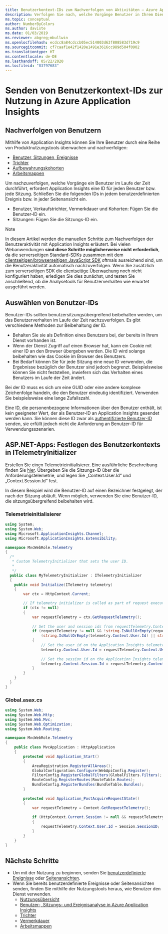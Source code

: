 ```yaml
---
title: Benutzerkontext-IDs zum Nachverfolgen von Aktivitäten – Azure Application Insights
description: Verfolgen Sie nach, welche Vorgänge Benutzer in Ihrem Dienst ausführen, indem Sie ihnen in Application Insights eine eindeutige, persistente ID-Zeichenfolge zuweisen.
ms.topic: conceptual
author: NumberByColors
ms.author: daviste
ms.date: 01/03/2019
ms.reviewer: abgreg;mbullwin
ms.openlocfilehash: ecdcc8a84cdccb05ec514003d63f808583d719c9
ms.sourcegitcommit: cf7caaf1e42f1420e1491e3616cc989d504f0902
ms.translationtype: HT
ms.contentlocale: de-DE
ms.lasthandoff: 05/22/2020
ms.locfileid: "83797683"
---
```

# <a name="send-user-context-ids-to-enable-usage-experiences-in-azure-application-insights"></a>Senden von Benutzerkontext-IDs zur Nutzung in Azure Application Insights

## <a name="tracking-users"></a>Nachverfolgen von Benutzern

Mithilfe von Application Insights können Sie Ihre Benutzer durch eine Reihe von Produktnutzungstools überwachen und nachverfolgen:

- [Benutzer, Sitzungen, Ereignisse](https://docs.microsoft.com/azure/application-insights/app-insights-usage-segmentation)
- [Trichter](https://docs.microsoft.com/azure/application-insights/usage-funnels)
- [Aufbewahrungskohorten](https://docs.microsoft.com/azure/application-insights/app-insights-usage-retention)
- [Arbeitsmappen](https://docs.microsoft.com/azure/azure-monitor/platform/workbooks-overview)

Um nachzuverfolgen, welche Vorgänge ein Benutzer im Laufe der Zeit durchführt, erfordert Application Insights eine ID für jeden Benutzer bzw. jede Sitzung. Schließen Sie die folgenden IDs in jedem benutzerdefinierten Ereignis bzw. in jeder Seitenansicht ein.

- Benutzer, Verkaufstrichter, Vermerkdauer und Kohorten: Fügen Sie die Benutzer-ID ein.
- Sitzungen: Fügen Sie die Sitzungs-ID ein.

> [!NOTE]
> In diesem Artikel werden die manuellen Schritte zum Nachverfolgen der Benutzeraktivität mit Application Insights erläutert. Bei vielen Webanwendungen **sind diese Schritte möglicherweise nicht erforderlich**, da die serverseitigen Standard-SDKs zusammen mit dem [clientseitigen/browserseitigen JavaScript SDK](../../azure-monitor/app/website-monitoring.md ) oftmals ausreichend sind, um die Benutzeraktivität automatisch nachzuverfolgen. Wenn Sie zusätzlich zum serverseitigen SDK die [clientseitige Überwachung](../../azure-monitor/app/website-monitoring.md ) noch nicht konfiguriert haben, erledigen Sie dies zunächst, und testen Sie anschließend, ob die Analysetools für Benutzerverhalten wie erwartet ausgeführt werden.

## <a name="choosing-user-ids"></a>Auswählen von Benutzer-IDs

Benutzer-IDs sollten benutzersitzungsübergreifend beibehalten werden, um das Benutzerverhalten im Laufe der Zeit nachzuverfolgen. Es gibt verschiedene Methoden zur Beibehaltung der ID.

- Behalten Sie sie als Definition eines Benutzers bei, der bereits in Ihrem Dienst vorhanden ist.
- Wenn der Dienst Zugriff auf einen Browser hat, kann ein Cookie mit einer ID an den Browser übergeben werden. Die ID wird solange beibehalten wie das Cookie im Browser des Benutzers.
- Bei Bedarf können Sie für jede Sitzung eine neue ID verwenden, die Ergebnisse bezüglich der Benutzer sind jedoch begrenzt. Beispielsweise können Sie nicht feststellen, inwiefern sich das Verhalten eines Benutzers im Laufe der Zeit ändert.

Bei der ID muss es sich um eine GUID oder eine andere komplexe Zeichenfolge handeln, die den Benutzer eindeutig identifiziert. Verwenden Sie beispielsweise eine lange Zufallszahl.

Eine ID, die personenbezogene Informationen über den Benutzer enthält, ist kein geeigneter Wert, der als Benutzer-ID an Application Insights gesendet werden kann. Sie können diese ID zwar als [authentifizierte Benutzer-ID](https://docs.microsoft.com/azure/application-insights/app-insights-api-custom-events-metrics#authenticated-users) senden, sie erfüllt jedoch nicht die Anforderung an Benutzer-ID für Verwendungsszenarien.

## <a name="aspnet-apps-setting-the-user-context-in-an-itelemetryinitializer"></a>ASP.NET-Apps: Festlegen des Benutzerkontexts in ITelemetryInitializer

Erstellen Sie einen Telemetrieinitialisierer. Eine ausführliche Beschreibung finden Sie [hier](https://docs.microsoft.com/azure/application-insights/app-insights-api-filtering-sampling#addmodify-properties-itelemetryinitializer). Übergeben Sie die Sitzungs-ID über die Anforderungstelemetrie, und legen Sie „Context.User.Id“ und „Context.Session.Id“ fest.

In diesem Beispiel wird die Benutzer-ID auf einen Bezeichner festgelegt, der nach der Sitzung abläuft. Wenn möglich, verwenden Sie eine Benutzer-ID, die sitzungsübergreifend beibehalten wird.

### <a name="telemetry-initializer"></a>Telemetrieinitialisierer

```csharp
using System;
using System.Web;
using Microsoft.ApplicationInsights.Channel;
using Microsoft.ApplicationInsights.Extensibility;

namespace MvcWebRole.Telemetry
{
  /*
   * Custom TelemetryInitializer that sets the user ID.
   *
   */
  public class MyTelemetryInitializer : ITelemetryInitializer
  {
    public void Initialize(ITelemetry telemetry)
    {
        var ctx = HttpContext.Current;

        // If telemetry initializer is called as part of request execution and not from some async thread
        if (ctx != null)
        {
            var requestTelemetry = ctx.GetRequestTelemetry();
 
            // Set the user and session ids from requestTelemetry.Context.User.Id, which is populated in Application_PostAcquireRequestState in Global.asax.cs.
            if (requestTelemetry != null && !string.IsNullOrEmpty(requestTelemetry.Context.User.Id) &&
                (string.IsNullOrEmpty(telemetry.Context.User.Id) || string.IsNullOrEmpty(telemetry.Context.Session.Id)))
            {
                // Set the user id on the Application Insights telemetry item.
                telemetry.Context.User.Id = requestTelemetry.Context.User.Id;
 
                // Set the session id on the Application Insights telemetry item.
                telemetry.Context.Session.Id = requestTelemetry.Context.User.Id;
            }
        }
    }
  }
}
```

### <a name="globalasaxcs"></a>Global.asax.cs

```csharp
using System.Web;
using System.Web.Http;
using System.Web.Mvc;
using System.Web.Optimization;
using System.Web.Routing;

namespace MvcWebRole.Telemetry
{
    public class MvcApplication : HttpApplication
    {
        protected void Application_Start()
        {
            AreaRegistration.RegisterAllAreas();
            GlobalConfiguration.Configure(WebApiConfig.Register);
            FilterConfig.RegisterGlobalFilters(GlobalFilters.Filters);
            RouteConfig.RegisterRoutes(RouteTable.Routes);
            BundleConfig.RegisterBundles(BundleTable.Bundles);
        }
 
        protected void Application_PostAcquireRequestState()
        {
            var requestTelemetry = Context.GetRequestTelemetry();
 
            if (HttpContext.Current.Session != null && requestTelemetry != null && string.IsNullOrEmpty(requestTelemetry.Context.User.Id))
            {
                requestTelemetry.Context.User.Id = Session.SessionID;
            }
        }
    }
}
```

## <a name="next-steps"></a>Nächste Schritte

- Um mit der Nutzung zu beginnen, senden Sie [benutzerdefinierte Ereignisse](https://docs.microsoft.com/azure/application-insights/app-insights-api-custom-events-metrics#trackevent) oder [Seitenansichten](https://docs.microsoft.com/azure/application-insights/app-insights-api-custom-events-metrics#page-views).
- Wenn Sie bereits benutzerdefinierte Ereignisse oder Seitenansichten senden, finden Sie mithilfe der Nutzungstools heraus, wie Benutzer den Dienst verwenden.
    - [Nutzungsübersicht](usage-overview.md)
    - [Benutzer-, Sitzungs- und Ereignisanalyse in Azure Application Insights](usage-segmentation.md)
    - [Trichter](usage-funnels.md)
    - [Vermerkdauer](usage-retention.md)
    - [Arbeitsmappen](../../azure-monitor/platform/workbooks-overview.md)
